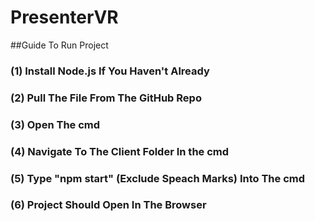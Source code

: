 # PresenterVR

##Guide To Run Project

### (1) Install Node.js If You Haven't Already

### (2) Pull The File From The GitHub Repo

### (3) Open The cmd

### (4) Navigate To The Client Folder In the cmd

### (5) Type "npm start" (Exclude Speach Marks) Into The cmd

### (6) Project Should Open In The Browser
